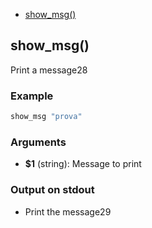 
* [show_msg()](#showmsg)


## show_msg()

Print a message28

### Example

```bash
show_msg "prova"
```

### Arguments

* **$1** (string): Message to print

### Output on stdout

* Print the message29

